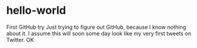 # hello-world
First GitHub try
Just trying to figure out GitHub, because I know nothing about it.
I assume this will soon some day look like my very first tweets on Twitter.
OK
